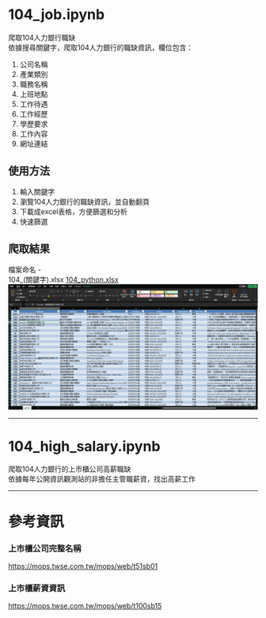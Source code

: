 # 104_job.ipynb
爬取104人力銀行職缺  
依據搜尋關鍵字，爬取104人力銀行的職缺資訊，欄位包含：

1. 公司名稱
1. 產業類別
1. 職務名稱
1. 上班地點
1. 工作待遇
1. 工作經歷
1. 學歷要求
1. 工作內容
1. 網址連結


## 使用方法
1. 輸入關鍵字   
1. 瀏覽104人力銀行的職缺資訊，並自動翻頁
1. 下載成excel表格，方便篩選和分析
1. 快速篩選

## 爬取結果
檔案命名 -  
104_(關鍵字).xlsx
[104_python.xlsx](result/104_python.xlsx)
![Alt text](png/sample.png)

---------------------------------------

# 104_high_salary.ipynb
爬取104人力銀行的上市櫃公司高薪職缺   
依據每年公開資訊觀測站的非擔任主管職薪資，找出高薪工作


---------------------------------------









# 參考資訊
### 上市櫃公司完整名稱
https://mops.twse.com.tw/mops/web/t51sb01

### 上市櫃薪資資訊
https://mops.twse.com.tw/mops/web/t100sb15